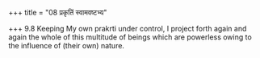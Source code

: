 +++
title = "08 प्रकृतिं स्वामवष्टभ्य"

+++
9.8 Keeping My own prakrti under control, I project forth again and
again the whole of this multitude of beings which are powerless owing to
the influence of (their own) nature.
